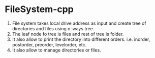 # FileSystem-cpp
1.  File system takes local drive address as input and create tree of directories and files using n-ways tree. 
2.  The leaf node fo tree is files and rest of tree is folder. 
3.  It also allow to print the directory into different orders. i.e. inorder, postorder, preorder, levelorder, etc.
4.  It also allow to manage directories or files.  
